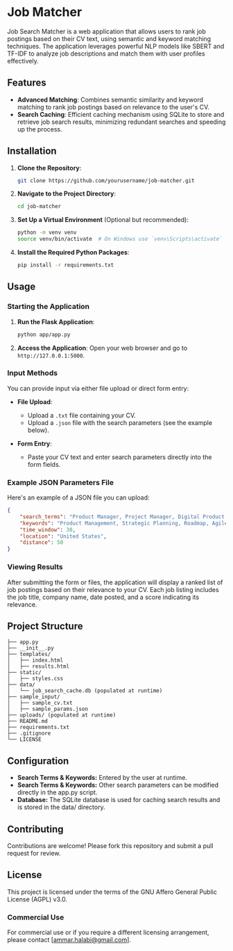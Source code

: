 # Job Matcher

Job Search Matcher is a web application that allows users to rank job postings based on their CV text, using semantic and keyword matching techniques. The application leverages powerful NLP models like SBERT and TF-IDF to analyze job descriptions and match them with user profiles effectively.

## Features
- **Advanced Matching**: Combines semantic similarity and keyword matching to rank job postings based on relevance to the user's CV.
- **Search Caching**: Efficient caching mechanism using SQLite to store and retrieve job search results, minimizing redundant searches and speeding up the process.

## Installation

1. **Clone the Repository**:
    ```bash
    git clone https://github.com/yourusername/job-matcher.git
    ```

2. **Navigate to the Project Directory**:
    ```bash
    cd job-matcher
    ```

3. **Set Up a Virtual Environment** (Optional but recommended):
    ```bash
    python -m venv venv
    source venv/bin/activate  # On Windows use `venv\Scripts\activate`
    ```

4. **Install the Required Python Packages**:
    ```bash
    pip install -r requirements.txt
    ```

## Usage

### Starting the Application

1. **Run the Flask Application**:
    ```bash
    python app/app.py
    ```

2. **Access the Application**:
   Open your web browser and go to `http://127.0.0.1:5000`.

### Input Methods

You can provide input via either file upload or direct form entry:

- **File Upload**:
  - Upload a `.txt` file containing your CV.
  - Upload a `.json` file with the search parameters (see the example below).

- **Form Entry**:
  - Paste your CV text and enter search parameters directly into the form fields.

### Example JSON Parameters File

Here's an example of a JSON file you can upload:

```json
{
    "search_terms": "Product Manager, Project Manager, Digital Product Manager, Product Owner, Product Strategy, Business Analyst, Technology Consultant, Product Innovation, Agile Product Manager, Product Development",
    "keywords": "Product Management, Strategic Planning, Roadmap, Agile, Cross-functional, Team Leadership, Market Research, Competitive Analysis, Stakeholder Management, Financial Forecasting, Data Analysis, User Research, A/B Testing, Product Analytics, Go-to-Market Strategy, Feature Prioritization, Business Growth, Customer Satisfaction, Revenue Growth, Digital Transformation",
    "time_window": 30,
    "location": "United States",
    "distance": 50
}
```

### Viewing Results

After submitting the form or files, the application will display a ranked list of job postings based on their relevance to your CV. Each job listing includes the job title, company name, date posted, and a score indicating its relevance.

## Project Structure
```
├── app.py
├── __init__.py
├── templates/
│   ├── index.html
│   ├── results.html
├── static/
│   ├── styles.css
├── data/
│   └── job_search_cache.db (populated at runtime)
├── sample_input/
│   ├── sample_cv.txt
│   ├── sample_params.json
├── uploads/ (populated at runtime)
├── README.md
├── requirements.txt
├── .gitignore
└── LICENSE
```
## Configuration

- **Search Terms & Keywords:** Entered by the user at runtime.
- **Search Terms & Keywords:** Other search parameters can be modified directly in the app.py script.
- **Database:** The SQLite database is used for caching search results and is stored in the data/ directory.

## Contributing

Contributions are welcome! Please fork this repository and submit a pull request for review.

## License

This project is licensed under the terms of the GNU Affero General Public License (AGPL) v3.0. 

### Commercial Use

For commercial use or if you require a different licensing arrangement, please contact [ammar.halabi@gmail.com].


